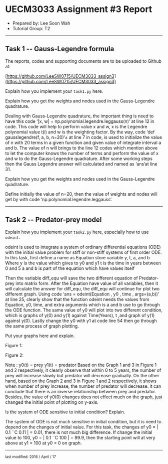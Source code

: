 UECM3033 Assignment #3 Report
========================================================

- Prepared by: Lee Soon Wah
- Tutorial Group: T2

--------------------------------------------------------

## Task 1 --  Gauss-Legendre formula

The reports, codes and supporting documents are to be uploaded to Github at: 

[https://github.com/LeeSW0715/UECM3033_assign3](https://github.com/LeeSW0715/UECM3033_assign3)


Explain how you implement your `task1.py` here.

Explain how you get the weights and nodes used in the Gauss-Legendre quadrature.

Dealing with Gauss-Legendre quadrature, the important thing is need to have this code ‘[x, w] = np.polynomial.legendre.leggauss(n)’ at line 12 in code. This code will help to perform value x and w, x is the Legendre polynomial value t(i) and w is the weighting factor. By the way, code ‘def gausslegendre(f, a, b, n=20)’± at line 7 in code, is used to initialize the value of n with 20 terms in a given function and given value of integrate interval a and b. The value of n will brings to the line 12 codes which mention above to let the computer knows the number of terms  and perform the value of x and w to do the Gauss-Legendre quadrature. After some working steps then the Gauss Legendre answer will calculated and named as ‘ans’at line 31.

Explain how you get the weights and nodes used in the Gauss-Legendre quadrature.

Define initially the value of n=20, then the value of weights and nodes will get by with code ‘np.polynomial.legendre.leggauss’.

---------------------------------------------------------

## Task 2 -- Predator-prey model

Explain how you implement your `task2.py` here, especially how to use `odeint`.

odeint is used to integrate a system of ordinary differential equations (ODE) with the initial value problem for stiff or non-stiff systems of first order ODE.
In this task, first define a name as Equation store variable y, t, a, and b
Where y is the value which gives to y0 and y1 
      t is the time in years between 0 and 5
      a and b is part of the equation which have values itself

Then the variable diff_equ will save the two different equation of Predator-prey into matrix form. After the Equation have value of all variables, then it will calculate the answer for diff_equ, the diff_equ will continue for plot two different graph. Using code ‘ans = odeint(Equation , y0 , time , args=(a,b))’ at line 25, clearly show that the function odeint needs the values from Equation, y0, time, and extra arguments which is a and b use to go through the ODE function. The same value of y0 will plot into two different condition, which is graphs of y(0) and y(1) against Time(Years), t ,and graph of y(1) against y(0). Lastly change the y0 with y1 at code line 54 then go through the same process of graph plotting.

Put your graphs here and explain.

Figure 1:














Figure 2:




Note : y0(t) = prey
	 y1(t) = predator
Based on the Graph 1 and 3 in Figure 1 and 2 respectively, it clearly observe that within 0 to 5 years, the number of prey will increase slowly but predator will decrease gradually. 
On the other hand, based on the Graph 2 and 3 in Figure 1 and 2 respectively, it shows when number of prey increase, the number of predator will decrease. it can conclude that there is an inverse relationship between prey and predator.
Besides, the value of y0(0) changes does not effect much on the graph, just changed the initial point of plotting on y-axis.

Is the system of ODE sensitive to initial condition? Explain.

The system of ODE is not much sensitive in initial condition, but it is need to depend on the changes of initial value. For this task, the changes of y0 = | 0.1 ¨C 0.11 | = 0.01, there is not much big difference. If change the initial value to 100, y0 = | 0.1 ¨C 100 | = 99.9, then the starting point will at very above at y1 = 100 at y0 = 0 on graph.

-----------------------------------

<sup>last modified: 2016 / April / 17</sup>


